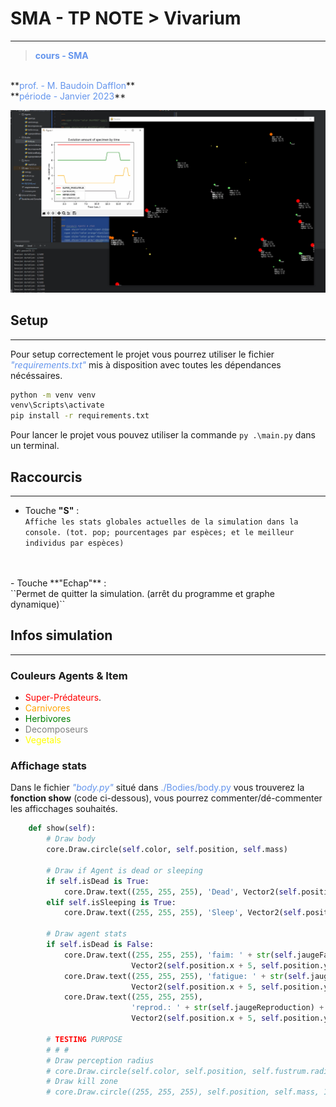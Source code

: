 # SMA - TP NOTE > Vivarium
___
>**<span style="color:#6495ED">cours - SMA</span>**
</br>
**<span style="color:#6495ED">prof. - M. Baudoin Dafflon</span>**
</br>
**<span style="color:#6495ED">période - Janvier 2023</span>**

![Alt Text](./simulation_example.gif)

## Setup
___
Pour setup correctement le projet vous pourrez utiliser le fichier 
<span style="color:#6495ED">_"requirements.txt"_</span> mis à disposition avec toutes les dépendances nécéssaires.

```bash
python -m venv venv 
venv\Scripts\activate
pip install -r requirements.txt
```
Pour lancer le projet vous pouvez utiliser la commande ``py .\main.py`` dans un terminal.

## Raccourcis 
___
- Touche **"S"** : 
</br>``Affiche les stats globales actuelles de la simulation dans la console. (tot. pop; pourcentages par espèces; et le meilleur individus par espèces)``
</br>
</br>
- Touche **"Echap"** : 
</br>``Permet de quitter la simulation. (arrêt du programme et graphe dynamique)``

## Infos simulation
___

### Couleurs Agents & Item
- <span style="color:red">Super-Prédateurs</span>.
- <span style="color:orange">Carnivores</span>
- <span style="color:green">Herbivores</span>
- <span style="color:gray">Decomposeurs</span>
- <span style="color:yellow">Vegetals</span>

### Affichage stats 
Dans le fichier <span style="color:#6495ED">_"body.py"_</span> situé dans <span style="color:#6495ED">./Bodies/body.py</span> vous trouverez la **fonction show** (code ci-dessous), vous pourrez commenter/dé-commenter les afficchages souhaités.
```python
    def show(self):
        # Draw body
        core.Draw.circle(self.color, self.position, self.mass)

        # Draw if Agent is dead or sleeping
        if self.isDead is True:
            core.Draw.text((255, 255, 255), 'Dead', Vector2(self.position.x + 5, self.position.y), 10, 'Arial')
        elif self.isSleeping is True:
            core.Draw.text((255, 255, 255), 'Sleep', Vector2(self.position.x + 5, self.position.y), 10, 'Arial')

        # Draw agent stats
        if self.isDead is False:
            core.Draw.text((255, 255, 255), 'faim: ' + str(self.jaugeFaim) + ' / ' + str(self.faimMax),
                           Vector2(self.position.x + 5, self.position.y + 8), 13, 'Arial')
            core.Draw.text((255, 255, 255), 'fatigue: ' + str(self.jaugeFatigue) + ' / ' + str(self.fatigueMax),
                           Vector2(self.position.x + 5, self.position.y + 20), 13, 'Arial')
            core.Draw.text((255, 255, 255),
                           'reprod.: ' + str(self.jaugeReproduction) + ' / ' + str(self.reproductionMax),
                           Vector2(self.position.x + 5, self.position.y + 32), 13, 'Arial')

        # TESTING PURPOSE
        # # #
        # Draw perception radius
        # core.Draw.circle(self.color, self.position, self.fustrum.radius, 1)
        # Draw kill zone
        # core.Draw.circle((255, 255, 255), self.position, self.mass, 1)
```



